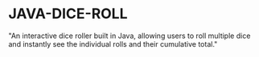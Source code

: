 # JAVA-DICE-ROLL
"An interactive dice roller built in Java, allowing users to roll multiple dice and instantly see the individual rolls and their cumulative total."
